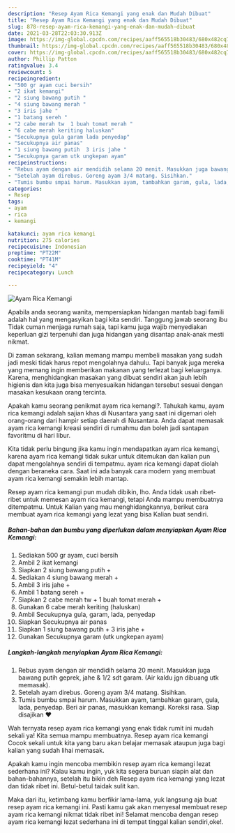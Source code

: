 ```yaml
---
description: "Resep Ayam Rica Kemangi yang enak dan Mudah Dibuat"
title: "Resep Ayam Rica Kemangi yang enak dan Mudah Dibuat"
slug: 878-resep-ayam-rica-kemangi-yang-enak-dan-mudah-dibuat
date: 2021-03-28T22:03:30.913Z
image: https://img-global.cpcdn.com/recipes/aaff565518b30483/680x482cq70/ayam-rica-kemangi-foto-resep-utama.jpg
thumbnail: https://img-global.cpcdn.com/recipes/aaff565518b30483/680x482cq70/ayam-rica-kemangi-foto-resep-utama.jpg
cover: https://img-global.cpcdn.com/recipes/aaff565518b30483/680x482cq70/ayam-rica-kemangi-foto-resep-utama.jpg
author: Phillip Patton
ratingvalue: 3.4
reviewcount: 5
recipeingredient:
- "500 gr ayam cuci bersih"
- "2 ikat kemangi"
- "2 siung bawang putih "
- "4 siung bawang merah "
- "3 iris jahe "
- "1 batang sereh "
- "2 cabe merah tw  1 buah tomat merah "
- "6 cabe merah keriting haluskan"
- "Secukupnya gula garam lada penyedap"
- "Secukupnya air panas"
- "1 siung bawang putih  3 iris jahe "
- "Secukupnya garam utk ungkepan ayam"
recipeinstructions:
- "Rebus ayam dengan air mendidih selama 20 menit. Masukkan juga bawang putih geprek, jahe &amp; 1/2 sdt garam. (Air kaldu jgn dibuang utk memasak)."
- "Setelah ayam direbus. Goreng ayam 3/4 matang. Sisihkan."
- "Tumis bumbu smpai harum. Masukkan ayam, tambahkan garam, gula, lada, penyedap. Beri air panas, masukkan kemangi. Koreksi rasa. Siap disajikan ❤"
categories:
- Resep
tags:
- ayam
- rica
- kemangi

katakunci: ayam rica kemangi 
nutrition: 275 calories
recipecuisine: Indonesian
preptime: "PT22M"
cooktime: "PT41M"
recipeyield: "4"
recipecategory: Lunch

---
```



![Ayam Rica Kemangi](https://img-global.cpcdn.com/recipes/aaff565518b30483/680x482cq70/ayam-rica-kemangi-foto-resep-utama.jpg)

Apabila anda seorang wanita, mempersiapkan hidangan mantab bagi famili adalah hal yang mengasyikan bagi kita sendiri. Tanggung jawab seorang ibu Tidak cuman menjaga rumah saja, tapi kamu juga wajib menyediakan keperluan gizi terpenuhi dan juga hidangan yang disantap anak-anak mesti nikmat.

Di zaman  sekarang, kalian memang mampu membeli masakan yang sudah jadi meski tidak harus repot mengolahnya dahulu. Tapi banyak juga mereka yang memang ingin memberikan makanan yang terlezat bagi keluarganya. Karena, menghidangkan masakan yang dibuat sendiri akan jauh lebih higienis dan kita juga bisa menyesuaikan hidangan tersebut sesuai dengan masakan kesukaan orang tercinta. 



Apakah kamu seorang penikmat ayam rica kemangi?. Tahukah kamu, ayam rica kemangi adalah sajian khas di Nusantara yang saat ini digemari oleh orang-orang dari hampir setiap daerah di Nusantara. Anda dapat memasak ayam rica kemangi kreasi sendiri di rumahmu dan boleh jadi santapan favoritmu di hari libur.

Kita tidak perlu bingung jika kamu ingin mendapatkan ayam rica kemangi, karena ayam rica kemangi tidak sukar untuk ditemukan dan kalian pun dapat mengolahnya sendiri di tempatmu. ayam rica kemangi dapat diolah dengan beraneka cara. Saat ini ada banyak cara modern yang membuat ayam rica kemangi semakin lebih mantap.

Resep ayam rica kemangi pun mudah dibikin, lho. Anda tidak usah ribet-ribet untuk memesan ayam rica kemangi, tetapi Anda mampu membuatnya ditempatmu. Untuk Kalian yang mau menghidangkannya, berikut cara membuat ayam rica kemangi yang lezat yang bisa Kalian buat sendiri.

<!--inarticleads1-->

##### Bahan-bahan dan bumbu yang diperlukan dalam menyiapkan Ayam Rica Kemangi:

1. Sediakan 500 gr ayam, cuci bersih
1. Ambil 2 ikat kemangi
1. Siapkan 2 siung bawang putih +
1. Sediakan 4 siung bawang merah +
1. Ambil 3 iris jahe +
1. Ambil 1 batang sereh +
1. Siapkan 2 cabe merah tw + 1 buah tomat merah +
1. Gunakan 6 cabe merah keriting (haluskan)
1. Ambil Secukupnya gula, garam, lada, penyedap
1. Siapkan Secukupnya air panas
1. Siapkan 1 siung bawang putih + 3 iris jahe +
1. Gunakan Secukupnya garam (utk ungkepan ayam)




<!--inarticleads2-->

##### Langkah-langkah menyiapkan Ayam Rica Kemangi:

1. Rebus ayam dengan air mendidih selama 20 menit. Masukkan juga bawang putih geprek, jahe &amp; 1/2 sdt garam. (Air kaldu jgn dibuang utk memasak).
1. Setelah ayam direbus. Goreng ayam 3/4 matang. Sisihkan.
1. Tumis bumbu smpai harum. Masukkan ayam, tambahkan garam, gula, lada, penyedap. Beri air panas, masukkan kemangi. Koreksi rasa. Siap disajikan ❤




Wah ternyata resep ayam rica kemangi yang enak tidak rumit ini mudah sekali ya! Kita semua mampu membuatnya. Resep ayam rica kemangi Cocok sekali untuk kita yang baru akan belajar memasak ataupun juga bagi kalian yang sudah lihai memasak.

Apakah kamu ingin mencoba membikin resep ayam rica kemangi lezat sederhana ini? Kalau kamu ingin, yuk kita segera buruan siapin alat dan bahan-bahannya, setelah itu bikin deh Resep ayam rica kemangi yang lezat dan tidak ribet ini. Betul-betul taidak sulit kan. 

Maka dari itu, ketimbang kamu berfikir lama-lama, yuk langsung aja buat resep ayam rica kemangi ini. Pasti kamu gak akan menyesal membuat resep ayam rica kemangi nikmat tidak ribet ini! Selamat mencoba dengan resep ayam rica kemangi lezat sederhana ini di tempat tinggal kalian sendiri,oke!.

